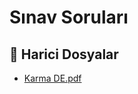 # Sınav Soruları


<!--Index-->

## 🔗 Harici Dosyalar

- [Karma DE.pdf](./Karma%20DE.pdf)


<!--Index-->

